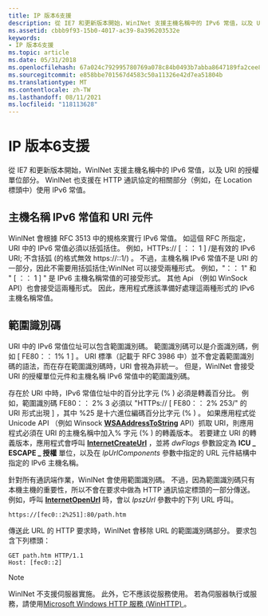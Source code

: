 ```yaml
---
title: IP 版本6支援
description: 從 IE7 和更新版本開始，WinINet 支援主機名稱中的 IPv6 常值，以及 URI 的授權單位部分。
ms.assetid: cbbb9f93-15b0-4017-ac39-8a396203532e
keywords:
- IP 版本6支援
ms.topic: article
ms.date: 05/31/2018
ms.openlocfilehash: 67a024c792995780769a078c84b0493b7abba8647189fa2cee835d93dcb83770
ms.sourcegitcommit: e858bbe701567d4583c50a11326e42d7ea51804b
ms.translationtype: MT
ms.contentlocale: zh-TW
ms.lasthandoff: 08/11/2021
ms.locfileid: "118113628"
---
```

# <a name="ip-version-6-support"></a>IP 版本6支援

從 IE7 和更新版本開始，WinINet 支援主機名稱中的 IPv6 常值，以及 URI 的授權單位部分。 WinINet 也支援在 HTTP 通訊協定的相關部分（例如，在 Location 標頭中）使用 IPv6 常值。

## <a name="hostname-ipv6-literals-and-uri-components"></a>主機名稱 IPv6 常值和 URI 元件

WinINet 會根據 RFC 3513 中的規格來實行 IPv6 常值。 如這個 RFC 所指定，URI 中的 IPv6 常值必須以括弧括住。 例如，HTTPs:// \[ ：： 1 \] /是有效的 IPv6 URI; 不含括弧 (的格式無效 https://::1/) 。 不過，主機名稱 IPv6 常值不是 URI 的一部分，因此不需要用括弧括住;WinINet 可以接受兩種形式。 例如，"：： 1" 和 " \[ ：： 1 \] " 是 IPv6 主機名稱常值的可接受形式。 其他 Api （例如 WinSock API）也會接受這兩種形式。 因此，應用程式應該準備好處理這兩種形式的 IPv6 主機名稱常值。

## <a name="scope-id"></a>範圍識別碼

URI 中的 IPv6 常值位址可以包含範圍識別碼。 範圍識別碼可以是介面識別碼，例如 \[ FE80：： 1% 1 \] 。 URI 標準（記載于 RFC 3986 中）並不會定義範圍識別碼的語法，而在存在範圍識別碼時，URI 會視為非統一。 但是，WinINet 會接受 URI 的授權單位元件和主機名稱 IPv6 常值中的範圍識別碼。

存在於 URI 中時，IPv6 常值位址中的百分比字元 (% ) 必須是轉義百分比。 例如，範圍識別碼 FE80：： 2% 3 必須以 "HTTPs:// \[ FE80：： 2% 253/" 的 URI 形式出現 \] ，其中 %25 是十六進位編碼百分比字元 (% ) 。 如果應用程式從 Unicode API （例如 Winsock [**WSAAddressToString**](/windows/desktop/api/winsock2/nf-winsock2-wsaaddresstostringa) API）抓取 URI，則應用程式必須在 URI 的主機名稱中加入% 字元 (% ) 的轉義版本。 若要建立 URI 的轉義版本，應用程式會呼叫 [**InternetCreateUrl**](/windows/desktop/api/Wininet/nf-wininet-internetcreateurla) ，並將 *dwFlags* 參數設定為 **ICU \_ ESCAPE \_ 授權** 單位，以及在 *lpUrlComponents* 參數中指定的 URL 元件結構中指定的 IPv6 主機名稱。

針對所有通訊端作業，WinINet 會使用範圍識別碼。 不過，因為範圍識別碼只有本機主機的重要性，所以不會在要求中做為 HTTP 通訊協定標頭的一部分傳送。 例如，呼叫 [**InternetOpenUrl**](/windows/desktop/api/Wininet/nf-wininet-internetopenurla) 時，會以 *lpszUrl* 參數中的下列 URL 呼叫。

``` syntax
https://[fec0::2%251]:80/path.htm
```

傳送此 URL 的 HTTP 要求時，WinINet 會移除 URL 的範圍識別碼部分。 要求包含下列標頭：

``` syntax
GET path.htm HTTP/1.1
Host: [fec0::2]
```

> [!Note]  
> WinINet 不支援伺服器實施。 此外，它不應該從服務使用。 若為伺服器執行或服務，請使用[Microsoft Windows HTTP 服務 (WinHTTP) ](/windows/desktop/WinHttp/winhttp-start-page)。

 

 

 
